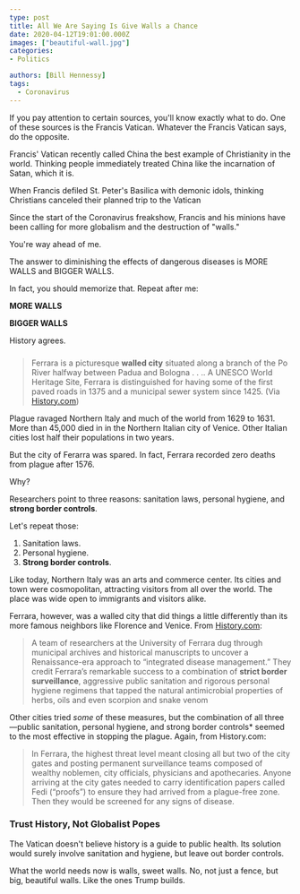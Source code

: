 ```yaml
---
type: post
title: All We Are Saying Is Give Walls a Chance
date: 2020-04-12T19:01:00.000Z
images: ["beautiful-wall.jpg"]
categories: 
- Politics

authors: [Bill Hennessy]
tags:
  - Coronavirus
---
```

If you pay attention to certain sources, you'll know exactly what to do. One of these sources is the Francis Vatican. Whatever the Francis Vatican says, do the opposite. 

Francis' Vatican recently called China the best example of Christianity in the world. Thinking people immediately treated China like the incarnation of Satan, which it is. 

When Francis defiled St. Peter's Basilica with demonic idols, thinking Christians canceled their planned trip to the Vatican 

Since the start of the Coronavirus freakshow, Francis and his minions have been calling for more globalism and the destruction of "walls." 

You're way ahead of me. 

The answer to diminishing the effects of dangerous diseases is MORE WALLS and BIGGER WALLS.  

In fact, you should memorize that. Repeat after me:

**MORE WALLS**

**BIGGER WALLS**

History agrees. 

### 

 > Ferrara is a picturesque **walled city** situated along a branch of the Po River halfway between Padua and Bologna . . .. A UNESCO World Heritage Site, Ferrara is distinguished for having some of the first paved roads in 1375 and a municipal sewer system since 1425. (Via [History.com](https://www.history.com/news/plague-italy-public-health-ferrara))

Plague ravaged Northern Italy and much of the world from 1629 to 1631. More than 45,000 died in in the Northern Italian city of Venice. Other Italian cities lost half their populations in two years. 

But the city of Ferarra was spared. In fact, Ferrara recorded zero deaths from plague after 1576. 

Why?

Researchers point to three reasons: sanitation laws, personal hygiene, and **strong border controls**.

Let's repeat those:

1. Sanitation laws.
2. Personal hygiene.
3. **Strong border controls**.

Like today, Northern Italy was an arts and commerce center. Its cities and town were cosmopolitan, attracting visitors from all over the world. The place was wide open to immigrants and visitors alike. 

Ferrara, however, was a walled city that did things a little differently than its more famous neighbors like Florence and Venice. From [History.com](https://www.history.com/news/plague-italy-public-health-ferrara):

> A team of researchers at the University of Ferrara dug through municipal archives and historical manuscripts to uncover a Renaissance-era approach to “integrated disease management.” They credit Ferrara’s remarkable success to a combination of **strict border surveillance**, aggressive public sanitation and rigorous personal hygiene regimens that tapped the natural antimicrobial properties of herbs, oils and even scorpion and snake venom

Other cities tried *some* of these measures, but the combination of all three—public sanitation, personal hygiene, and strong border controls* seemed to the most effective in stopping the plague. Again, from History.com:

> In Ferrara, the highest threat level meant closing all but two of the city gates and posting permanent surveillance teams composed of wealthy noblemen, city officials, physicians and apothecaries. Anyone arriving at the city gates needed to carry identification papers called Fedi (“proofs”) to ensure they had arrived from a plague-free zone. Then they would be screened for any signs of disease.

### Trust History, Not Globalist Popes

The Vatican doesn't believe history is a guide to public health. Its solution would surely involve sanitation and hygiene, but leave out border controls. 

What the world needs now is walls, sweet walls. No, not just a fence, but big, beautiful walls. Like the ones Trump builds. 
